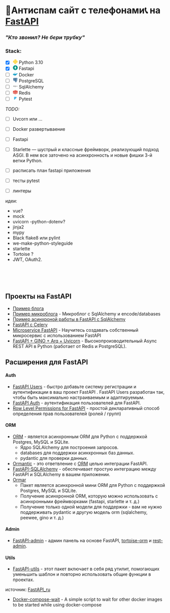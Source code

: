 # 🚫Антиспам сайт с телефонами📞 на [FastAPI](https://github.com/tiangolo/fastapi) 
### _"Кто звонил? Не бери трубку"_


### Stack:
- [x] <img src="https://raw.githubusercontent.com/devicons/devicon/master/icons/python/python-plain.svg" alt="python" width="15" height="15"/> Python 3.10 <br/>
- [x] <img src="https://raw.githubusercontent.com/devicons/devicon/master/icons/fastapi/fastapi-plain.svg" alt="docker" width="15" height="15"/> Fastapi <br/>
- [ ] <img src="https://raw.githubusercontent.com/devicons/devicon/master/icons/docker/docker-plain.svg" alt="docker" width="15" height="15"/> Docker <br/>
- [ ] <img src="https://raw.githubusercontent.com/devicons/devicon/master/icons/postgresql/postgresql-plain.svg" alt="postgresql" width="15" height="15"/> PostgreSQL <br/>
- [ ] <img src="https://raw.githubusercontent.com/devicons/devicon/master/icons/sqlalchemy/sqlalchemy-plain.svg" alt="postgresql" width="15" height="15"/> SqlAlchemy <br/>
- [ ] <img src="https://raw.githubusercontent.com/devicons/devicon/master/icons/redis/redis-plain.svg" alt="redis" width="15" height="15"/> Redis<br/>
- [ ] <img src="https://raw.githubusercontent.com/devicons/devicon/master/icons/pytest/pytest-plain.svg" alt="redis" width="15" height="15"/> Pytest

_TODO:_
- [ ] Uvcorn или ...
- [ ] Docker развертываение
- [ ] Fastapi
- [ ] Starlette — шустрый и классные фреймворк, реализующий подход ASGI. В нем все заточено на асинхронность и новые фишки 3-й ветки Python.
- [ ] расписать план fastapi приложения
- [ ] тесты pytest
- [ ] линтеры


идеи:
- vue?
- mock
- uvicorn
 -python-dotenv?
- jinja2
- mypy
- Black flake8 или pylint
- we-make-python-styleguide
- starlette
- Tortoise ?
- JWT, OAuth2.



<br/>
<br/>
<br/>




## Проекты на FastAPI
- [Пример блога](https://github.com/DJWOMS/blog_FastAPI)
- [Пример микроблога](https://github.com/DJWOMS/fastapi-microblog) - Микроблог с SqlAlchemy и encode/databases
- [Пример асинхроной работы в FastAPI с SqlAlchemy](https://github.com/DJWOMS/FastAPI-async-sqlalchemy)
- [FastAPI с Celery](https://github.com/GregaVrbancic/fastapi-celery)
- [Microservice FastAPI](https://github.com/paurakhsharma/python-microservice-fastapi) - Научитесь создавать собственный микросервис с использованием FastAPI
- [FastAPI + GINO + Arq + Uvicorn](https://github.com/leosussan/fastapi-gino-arq-uvicorn) - Высокопроизводительный Async REST API в Python (работает от Redis и PostgreSQL).

## Расширения для FastAPI
#### Auth
- [FastAPI Users](https://github.com/frankie567/fastapi-users) - быстро добавьте систему регистрации и аутентификации в ваш проект FastAPI . FastAPI Users разработан так, чтобы быть максимально настраиваемым и адаптируемым.
- [FastAPI Auth](https://github.com/dmontagu/fastapi-auth) - аутентификация пользователей для FastAPI.
- [Row Level Permissions for FastAPI](https://github.com/holgi/fastapi-permissions) - простой декларативный способ определения прав пользователей (ролей / групп)
#### ORM
- [ORM](https://github.com/encode/orm/) - является асинхронным ORM для Python с поддержкой Postgres, MySQL и SQLite.
  - Ядро SQLAlchemy для построения запросов.
  - databases для поддержки асинхронных баз данных.
  - pydantic для проверки данных.
- [Ormantic](https://github.com/awesometoolbox/ormantic) - это ответвление с [ORM](https://github.com/encode/orm/) целью интеграции FastAPI.
- [FastAPI-SQLAlchemy](https://github.com/mfreeborn/fastapi-sqlalchemy) - обеспечивает простую интеграцию между FastAPI и SQLAlchemy в вашем приложении.
- [Ormar](https://github.com/collerek/ormar)
  - Пакет является асинхронной мини ORM для Python с поддержкой Postgres, MySQL и SQLite.
  - Получение асинхронной ORM, которую можно использовать с асинхронными фреймворками (fastapi, starlette и т. д.)
  - Получение только одной модели для поддержки - вам не нужно поддерживать pydantic и другую модель orm (sqlalchemy, peewee, gino и т. д.)
#### Admin
- [FastAPI-admin](https://github.com/long2ice/fastapi-admin) - админ панель на основе FastAPI, [tortoise-orm](https://github.com/tortoise/tortoise-orm) и [rest-admin](https://github.com/wxs77577/rest-admin).
#### Utils
- [FastAPI-utils](https://github.com/dmontagu/fastapi-utils) - этот пакет включает в себя ряд утилит, помогающих уменьшить шаблон и повторно использовать общие функции в проектах.

источник: [FastAPI_ru](https://github.com/DJWOMS/FastAPI_ru)



+ [Docker-compose-wait](https://github.com/ufoscout/docker-compose-wait) - A simple script to wait for other docker images to be started while using docker-compose

